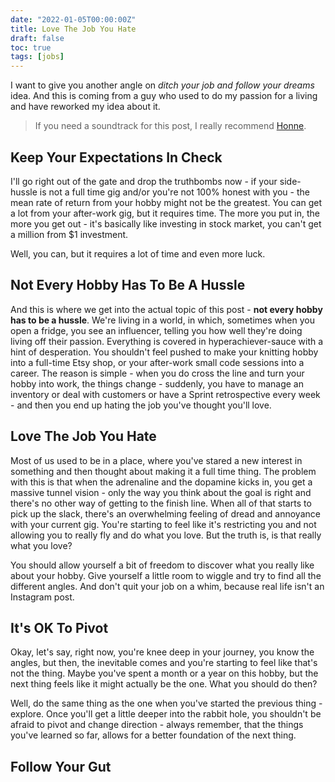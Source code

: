 ```yaml
---
date: "2022-01-05T00:00:00Z"
title: Love The Job You Hate
draft: false
toc: true
tags: [jobs]
---
```


I want to give you another angle on *ditch your job and follow your dreams* idea.
And this is coming from a guy who used to do my passion for a living and have reworked my idea about it.

> If you need a soundtrack for this post, I really recommend [Honne](https://www.youtube.com/watch?v=2dSBarxs3F8).

## Keep Your Expectations In Check

I'll go right out of the gate and drop the truthbombs now - if your side-hussle is not a full time gig and/or you're not 100% honest with you - the mean rate of return from your hobby might not be the greatest.
You can get a lot from your after-work gig, but it requires time. The more you put in, the more you get out - it's basically like investing in stock market, you can't get a million from $1 investment.

Well, you can, but it requires a lot of time and even more luck.

## Not Every Hobby Has To Be A Hussle

And this is where we get into the actual topic of this post - **not every hobby has to be a hussle**.
We're living in a world, in which, sometimes when you open a fridge, you see an influencer, telling you how well they're doing living off their passion.
Everything is covered in hyperachiever-sauce with a hint of desperation.
You shouldn't feel pushed to make your knitting hobby into a full-time Etsy shop, or your after-work small code sessions into a career.
The reason is simple - when you do cross the line and turn your hobby into work, the things change - suddenly, you have to manage an inventory or deal with customers or have a Sprint retrospective every week - and then you end up hating the job you've thought you'll love.

## Love The Job You Hate

Most of us used to be in a place, where you've stared a new interest in something and then thought about making it a full time thing.
The problem with this is that when the adrenaline and the dopamine kicks in, you get a massive tunnel vision - only the way you think about the goal is right and there's no other way of getting to the finish line.
When all of that starts to pick up the slack, there's an overwhelming feeling of dread and annoyance with your current gig.
You're starting to feel like it's restricting you and not allowing you to really fly and do what you love.
But the truth is, is that really what you love?

You should allow yourself a bit of freedom to discover what you really like about your hobby.
Give yourself a little room to wiggle and try to find all the different angles.
And don't quit your job on a whim, because real life isn't an Instagram post.

## It's OK To Pivot

Okay, let's say, right now, you're knee deep in your journey, you know the angles, but then, the inevitable comes and you're starting to feel like that's not the thing.
Maybe you've spent a month or a year on this hobby, but the next thing feels like it might actually be the one.
What you should do then?

Well, do the same thing as the one when you've started the previous thing - explore.
Once you'll get a little deeper into the rabbit hole, you shouldn't be afraid to pivot and change direction - always remember, that the things you've learned so far, allows for a better foundation of the next thing.

## Follow Your Gut

